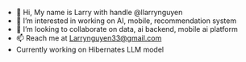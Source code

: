 - 👋 Hi, My name is Larry with handle @llarrynguyen
- 👀 I’m interested in working on AI, mobile, recommendation system
- 💞️ I’m looking to collaborate on data, ai backend, mobile ai platform
- 📫 Reach me at Larrynguyen33@gmail.com
- Currently working on Hibernates LLM model
